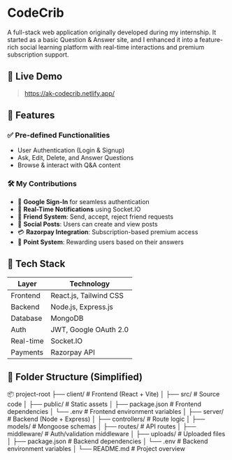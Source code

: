 # CodeCrib
A full-stack web application originally developed during my internship. It started as a basic Question & Answer site, and I enhanced it into a feature-rich social learning platform with real-time interactions and premium subscription support.

## 🔗 Live Demo

> https://ak-codecrib.netlify.app/

## 🚀 Features

### ✅ Pre-defined Functionalities
- User Authentication (Login & Signup)
- Ask, Edit, Delete, and Answer Questions
- Browse & interact with Q&A content

### 🛠️ My Contributions
- 🔐 **Google Sign-In** for seamless authentication  
- 🔔 **Real-Time Notifications** using Socket.IO  
- 👥 **Friend System**: Send, accept, reject friend requests  
- 📝 **Social Posts**: Users can create and view posts  
- 💳 **Razorpay Integration**: Subscription-based premium access  
- 🌟 **Point System**: Rewarding users based on their answers  

## 🧰 Tech Stack

| Layer       | Technology                           |
|-------------|--------------------------------------|
| Frontend    | React.js, Tailwind CSS               |
| Backend     | Node.js, Express.js                  |
| Database    | MongoDB                              |
| Auth        | JWT, Google OAuth 2.0                |
| Real-time   | Socket.IO                            |
| Payments    | Razorpay API                         |


## 📂 Folder Structure (Simplified)
📦 project-root
├── client/                # Frontend (React + Vite)
│   ├── src/               # Source code
│   ├── public/            # Static assets
│   ├── package.json       # Frontend dependencies
│   └── .env               # Frontend environment variables
│
├── server/                # Backend (Node + Express)
│   ├── controllers/       # Route logic
│   ├── models/            # Mongoose schemas
│   ├── routes/            # API routes
│   ├── middleware/        # Auth/validation middleware
│   ├── uploads/           # Uploaded files
│   ├── package.json       # Backend dependencies
│   └── .env               # Backend environment variables
│
└── README.md              # Project overview